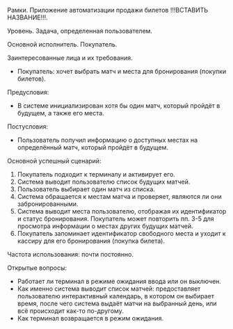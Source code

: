 Рамки. Приложение автоматизации продажи билетов !!!ВСТАВИТЬ НАЗВАНИЕ!!!. 

Уровень. Задача, определенная пользователем. 

Основной исполнитель. Покупатель. 

Заинтересованные лица и их требования. 
-	Покупатель: хочет выбрать матч и места для бронирования (покупки билетов). 

Предусловия: 
-	В системе инициализирован хотя бы один матч, который пройдёт в будущем, а также его места. 

Постусловия: 
-	Пользователь получил информацию о доступных местах на определённый матч, который пройдёт в будущем. 

Основной успешный сценарий: 
1.	Покупатель подходит к терминалу и активирует его. 
2.	Система выводит пользователю список будущих матчей. 
3.	Пользователь выбирает один матч из списка. 
4.	Система обращается к местам матча и проверяет, являются ли они забронированными.
5.	Система выводит места пользователю, отображая их идентификатор и статус бронирования.
Покупатель может повторить пп. 3-5 для просмотра информации о местах других будущих матчей. 
6.	Покупатель запоминает идентификатор свободного места и уходит к кассиру для его бронирования (покупка билета). 

Частота использования: почти постоянно. 

Открытые вопросы: 
-	Работает ли терминал в режиме ожидания ввода или он выключен.
-	Как именно система выводит список матчей: предоставляет пользователю интерактивный календарь, в котором он выбирает время, после чего система выдаёт матчи на выбранный день, или всё происходит как-то по-другому.
-	Как терминал возвращается в режим ожидания. 
